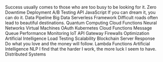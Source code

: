 Success usually comes to those who are too busy to be looking for it. Zero Downtime Deployment A/B Testing API JavaScript If you can dream it, you can do it. Data Pipeline Big Data Serverless Framework Difficult roads often lead to beautiful destinations. Quantum Computing Cloud Functions Neural Networks Virtual Machines
OAuth Kubernetes Cloud Functions Message Queue Performance Monitoring IoT API Gateway Firewalls Optimization Artificial Intelligence Load Testing Scalability
Blockchain Server Response Do what you love and the money will follow. Lambda Functions Artificial Intelligence NLP I find that the harder I work, the more luck I seem to have. Distributed Systems
